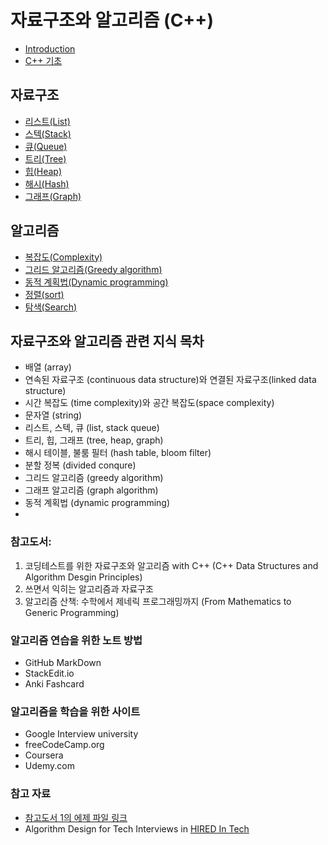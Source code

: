 # 자료구조와 알고리즘 (C++)

* [Introduction](./Introduction.md)
* [C++ 기초](./Basic_CPP.md)

## 자료구조

* [리스트(List)](./List/Readme.md)
* [스텍(Stack)](./Stack/Readme.md)
* [큐(Queue)](./Queue/Readme.md)
* [트리(Tree)](./Tree/Readme.md)
* [힙(Heap)](./Heap/Readme.md)
* [해시(Hash)](./Hash/Readme.md)
* [그래프(Graph)](./Graph/Readme.md)


## 알고리즘

* [복잡도(Complexity)](./Complexity/Readme.md)
* [그리드 알고리즘(Greedy algorithm)](./Greedy/Readme.md)
* [동적 계획법(Dynamic programming)](./DP/Readme.md)
* [정렬(sort)](./Sort/Readme.md)
* [탐색(Search)](./Search/Readme.md)

## 자료구조와 알고리즘 관련 지식 목차

- 배열 (array)
- 연속된 자료구조 (continuous data structure)와 연결된 자료구조(linked data structure)
- 시간 복잡도 (time complexity)와 공간 복잡도(space complexity)
- 문자열 (string)
- 리스트, 스텍, 큐 (list, stack queue)
- 트리, 힙, 그래프 (tree, heap, graph)
- 해시 테이블, 불룸 필터 (hash table, bloom filter)
- 분할 정복 (divided conqure)
- 그리드 알고리즘 (greedy algorithm)
- 그래프 알고리즘 (graph algorithm)
- 동적 계획법 (dynamic programming) 
- 

### 참고도서: 
  1. 코딩테스트를 위한 자료구조와 알고리즘 with C++ (C++ Data Structures and Algorithm Desgin Principles)
  2. 쓰면서 익히는 알고리즘과 자료구조
  3. 알고리즘 산책: 수학에서 제네릭 프로그래밍까지 (From Mathematics to Generic Programming)

### 알고리즘 연습을 위한 노트 방법

  - GitHub MarkDown
  - StackEdit.io
  - Anki Fashcard
  
### 알고리즘을 학습을 위한 사이트
  - Google Interview university
  - freeCodeCamp.org
  - Coursera
  - Udemy.com

### 참고 자료

  - [참고도서 1의 에제 파일 링크](https://github.com/gilbutITbook/080239)
  - Algorithm Design for Tech Interviews in [HIRED In Tech](https://hiredintech.com)



